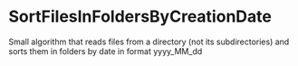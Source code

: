 # SortFilesInFoldersByCreationDate
Small algorithm that reads files from a directory (not its subdirectories) and sorts them in folders by date in format yyyy_MM_dd
